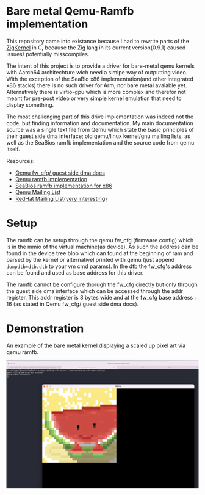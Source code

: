 # Bare metal Qemu-Ramfb implementation

This repository came into existance because I had to rewrite parts of the [ZigKernel](https://github.com/luickk/ZigKernel) in C, because the Zig lang in its current version(0.9.1) caused issues/ potentially misscompiles. 

The intent of this project is to provide a driver for bare-metal qemu kernels with Aarch64 architechture wich need a simlpe way of outputting video. With the exception of the SeaBio x86 implementation(and other integrated x86 stacks) there is no such driver for Arm, nor bare metal avaiable yet.
Alternatively there is virtio-gpu which is more complex and therefor not meant for pre-post video or very simple kernel emulation that need to display something.

The most challenging part of this drive implementation was indeed not the code, but finding information and documentation. My main documentation source was a single text file from Qemu which state the basic principles of their guest side dma interface; old qemu/linux kernel/gnu mailing lists, as well as the SeaBios ramfb implementation and the source code from qemu itself.

Resources:
- [Qemu fw_cfg/ guest side dma docs](https://github.com/qemu/qemu/blob/master/docs/specs/fw_cfg.txt)
- [Qemu ramfb implementation](https://github.com/qemu/qemu/blob/master/hw/display/ramfb.c)
- [SeaBios ramfb implementation for x86](https://github.com/coreboot/seabios/blob/master/vgasrc/ramfb.c)
- [Qemu Mailing List](https://patchwork.kernel.org/project/qemu-devel/patch/20180613084149.14523-4-kraxel@redhat.com)
- [RedHat Mailing List(very interesting)](https://bugzilla.redhat.com/show_bug.cgi?id=1679680)

# Setup

The ramfb can be setup through the qemu fw_cfg (firmware config) which is in the mmio of the virtual machine(as device). As such the address can be found in the device tree blob which can found at the beginning of ram and parsed by the kernel or alternativel printed with qemu (just append `dumpdtb=dtb.dtb` to your vm cmd params).
In the dtb the fw_cfg's address can be found and used as base address for this driver.

The ramfb cannot be configure thorugh the fw_cfg directly but only through the guest side dma interface which can be accessed through the addr register. This addr register is 8 bytes wide and at the fw_cfg base address + 16 (as stated in Qemu fw_cfg/ guest side dma docs).

# Demonstration

An example of the bare metal kernel displaying a scaled up pixel art via qemu ramfb.

![demonstration](media/example.png)